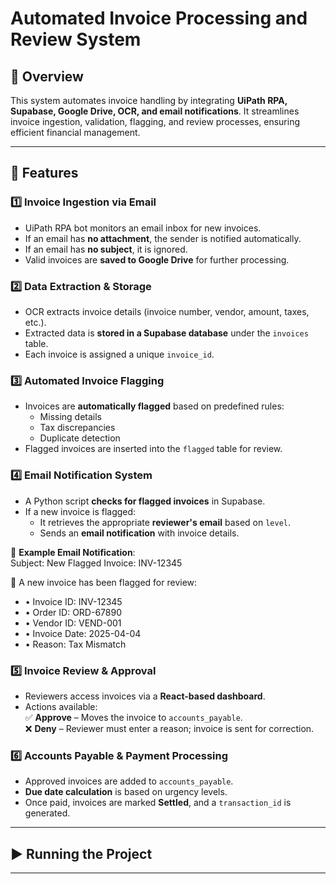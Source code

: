 # Automated Invoice Processing and Review System

## 📌 Overview
This system automates invoice handling by integrating **UiPath RPA, Supabase, Google Drive, OCR, and email notifications**. It streamlines invoice ingestion, validation, flagging, and review processes, ensuring efficient financial management.

---

## 🚀 Features

### 1️⃣ Invoice Ingestion via Email  
- UiPath RPA bot monitors an email inbox for new invoices.  
- If an email has **no attachment**, the sender is notified automatically.  
- If an email has **no subject**, it is ignored.  
- Valid invoices are **saved to Google Drive** for further processing.  

### 2️⃣ Data Extraction & Storage  
- OCR extracts invoice details (invoice number, vendor, amount, taxes, etc.).  
- Extracted data is **stored in a Supabase database** under the `invoices` table.  
- Each invoice is assigned a unique `invoice_id`.  

### 3️⃣ Automated Invoice Flagging  
- Invoices are **automatically flagged** based on predefined rules:  
  - Missing details  
  - Tax discrepancies  
  - Duplicate detection  
- Flagged invoices are inserted into the `flagged` table for review.  

### 4️⃣ Email Notification System  
- A Python script **checks for flagged invoices** in Supabase.  
- If a new invoice is flagged:  
  - It retrieves the appropriate **reviewer's email** based on `level`.  
  - Sends an **email notification** with invoice details.  

📧 **Example Email Notification**:  
Subject: New Flagged Invoice: INV-12345

🚨 A new invoice has been flagged for review:
-	•	Invoice ID: INV-12345
-	•	Order ID: ORD-67890
-	•	Vendor ID: VEND-001
-	•	Invoice Date: 2025-04-04
-	•	Reason: Tax Mismatch
### 5️⃣ Invoice Review & Approval  
- Reviewers access invoices via a **React-based dashboard**.  
- Actions available:  
  ✅ **Approve** – Moves the invoice to `accounts_payable`.  
  ❌ **Deny** – Reviewer must enter a reason; invoice is sent for correction.  

### 6️⃣ Accounts Payable & Payment Processing  
- Approved invoices are added to `accounts_payable`.  
- **Due date calculation** is based on urgency levels.  
- Once paid, invoices are marked **Settled**, and a `transaction_id` is generated.  

---

## ▶️ Running the Project

---

